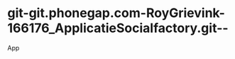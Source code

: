 git-git.phonegap.com-RoyGrievink-166176_ApplicatieSocialfactory.git--
=====================================================================

App